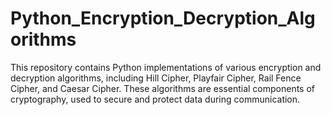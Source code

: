 # Python_Encryption_Decryption_Algorithms
This repository contains Python implementations of various encryption and decryption algorithms, including Hill Cipher, Playfair Cipher, Rail Fence Cipher, and Caesar Cipher. These algorithms are essential components of cryptography, used to secure and protect data during communication. 
